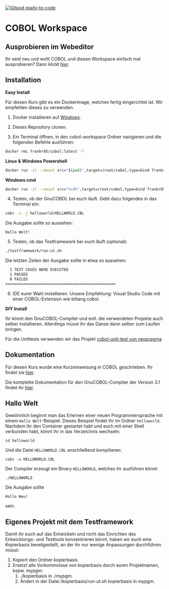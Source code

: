[![Gitpod ready-to-code](https://img.shields.io/badge/Gitpod-ready--to--code-908a85?logo=gitpod)](https://gitpod.io/#https://github.com/FrankR85/cobol-workspace)

# COBOL Workspace

## Ausprobieren im Webeditor

Ihr seid neu und wollt COBOL und diesen Workspace einfach mal ausprobieren? Dann klickt [hier](https://gitpod.io/#https://github.com/FrankR85/cobol-workspace).

## Installation
**Easy Install**

Für diesen Kurs gibt es ein Dockerimage, welches fertig eingerichtet ist. Wir empfehlen dieses zu verwenden.
1. Docker installieren auf [Windows](https://docs.docker.com/docker-for-windows/install).

2. Dieses Repository clonen.

3. Ein Terminal öffnen, in den cobol-workspace Ordner navigieren und die folgenden Befehle ausführen:

```bash
docker rmi frankr85/cobol:latest -f
```

**Linux & Windows Powershell**
```bash
docker run -it --mount src="$(pwd)",target=/root/cobol,type=bind frankr85/cobol:latest bash
```

**Windows cmd**
```bash
docker run -it --mount src="%cd%",target=/root/cobol,type=bind frankr85/cobol:latest bash
```
4. Testen, ob der GnuCOBOL bei euch läuft. Gebt dazu folgendes in das Terminal ein:

```bash
cobc -x -j helloworld/HELLWORLD.CBL 
```
Die Ausgabe sollte so aussehen:
```
Hallo Welt!
```

5. Testen, ob das Testframework bei euch läuft (optional): 

```bash
./testframework/run-ut.sh 
```
Die letzten Zeilen der Ausgabe sollte in etwa so aussehen:
```bash
  1 TEST CASES WERE EXECUTED
  1 PASSED
  0 FAILED
=================================================
```

6. IDE eurer Wahl installieren. Unsere Empfehlung: Visual Studio Code mit einer COBOL-Extension wie bitlang.cobol.

**DIY Install**

Ihr könnt den GnuCOBOL-Compiler und evtl. die verwendeten Projekte auch selber installieren. Allerdings müsst ihr das Ganze dann selber zum Laufen bringen. 

Für die Unittests verwenden wir das Projekt [cobol-unit-test von neopragma](https://github.com/neopragma/cobol-unit-test) 

## Dokumentation
Für diesen Kurs wurde eine Kurzeinweisung in COBOL geschrieben. Ihr findet sie [hier](https://frankr85.github.io/cobol-handbuch/).

Die komplette Dokumentation für den GnuCOBOL-Compiler der Version 3.1 findet ihr [hier](https://sourceforge.net/p/gnucobol/code/HEAD/tree/external-doc/guide/PDFs/gnucobpg-a4.pdf?format=raw).

## Hallo Welt
Gewöhnlich beginnt man das Erlernen einer neuen Programmiersprache mit einem `Hallo Welt`-Beispiel.
Dieses Beispiel findet ihr im Ordner `helloworld`. Nachdem ihr den Container gestartet habt und euch mit einer Shell verbunden habt, könnt ihr in das Verzeichnis wechseln:
```
cd helloworld
```
Und die Datei `HELLOWORLD.CBL` anschließend kompilieren:
```
cobc -x HELLOWORLD.CBL
```
Der Compiler erzeugt ein Binary `HELLOWORLD`, welches ihr ausführen könnt:
```
./HELLOWORLD
```
Die Ausgabe sollte
```
Hallo Wwu!
``` 
sein.

## Eigenes Projekt mit dem Testframework
Damit ihr euch auf das Entwickeln und nicht das Einrichten des Entwicklungs- und Testtools konzentrieren könnt, haben wir euch eine Kopierbasis bereitgestellt, an der ihr nur wenige Anpassungen durchführen müsst:
1. Kopiert den Ordner kopierbasis
2. Ersetzt alle Vorkommnisse von kopierbasis durch euren Projektnamen, bspw. mypgm:
    1. ./kopierbasis in ./mypgm.
    2. Ändert in der Datei /kopierbasis/run-ut.sh kopierbasis in mypgm.
